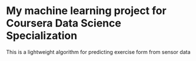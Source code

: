# My machine learning project for Coursera Data Science Specialization

This is a lightweight algorithm for predicting exercise form from sensor data